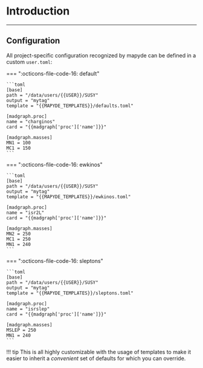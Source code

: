 # Introduction

---

## Configuration

All project-specific configuration recognized by mapyde can be defined in a
custom `user.toml`:

=== ":octicons-file-code-16: default"

    ```toml
    [base]
    path = "/data/users/{{USER}}/SUSY"
    output = "mytag"
    template = "{{MAPYDE_TEMPLATES}}/defaults.toml"

    [madgraph.proc]
    name = "charginos"
    card = "{{madgraph['proc']['name']}}"

    [madgraph.masses]
    MN1 = 100
    MC1 = 150
    ```

=== ":octicons-file-code-16: ewkinos"

    ```toml
    [base]
    path = "/data/users/{{USER}}/SUSY"
    output = "mytag"
    template = "{{MAPYDE_TEMPLATES}}/ewkinos.toml"

    [madgraph.proc]
    name = "isr2L"
    card = "{{madgraph['proc']['name']}}"

    [madgraph.masses]
    MN2 = 250
    MC1 = 250
    MN1 = 240
    ```

=== ":octicons-file-code-16: sleptons"

    ```toml
    [base]
    path = "/data/users/{{USER}}/SUSY"
    output = "mytag"
    template = "{{MAPYDE_TEMPLATES}}/sleptons.toml"

    [madgraph.proc]
    name = "isrslep"
    card = "{{madgraph['proc']['name']}}"

    [madgraph.masses]
    MSLEP = 250
    MN1 = 240
    ```

<!-- prettier-ignore -->
!!! tip
    This is all highly customizable with the usage of templates to make it easier to inherit a _convenient_ set of defaults for which you can override.
